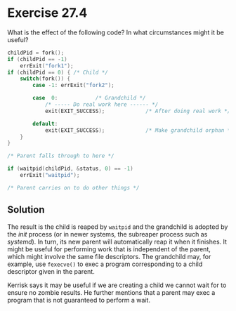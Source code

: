 # Exercise 27.4

What is the effect of the following code? In what circumstances might it be useful?

```c
childPid = fork();
if (childPid == -1)
	errExit("fork1");
if (childPid == 0) { /* Child */
	switch(fork()) {
		case -1: errExit("fork2");

		case  0:			/* Grandchild */
			/* ----- Do real work here ------ */
			exit(EXIT_SUCCESS);				/* After doing real work */

		default:
			exit(EXIT_SUCCESS);				/* Make grandchild orphan */
	}
}

/* Parent falls through to here */

if (waitpid(childPid, &status, 0) == -1)
	errExit("waitpid");

/* Parent carries on to do other things */
```

## Solution

The result is the child is reaped by `waitpid` and the grandchild is adopted by the *init* process
(or in newer systems, the subreaper process such as *systemd*). In turn, its new parent will automatically
reap it when it finishes. It might be useful for performing work that is independent of the parent, which might
involve the same file descriptors. The grandchild may, for example, use `fexecve()` to exec a program
corresponding to a child descriptor given in the parent.

Kerrisk says it may be useful if we are creating a child we cannot wait for to ensure no zombie results.
He further mentions that a parent may exec a program that is not guaranteed to perform a wait.
